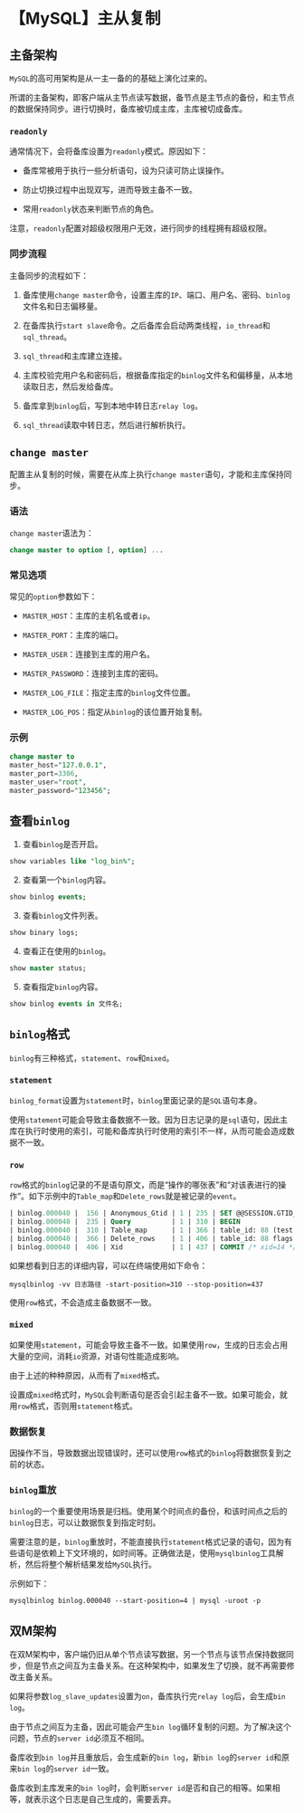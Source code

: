 # 【MySQL】主从复制


## 主备架构

`MySQL`的高可用架构是从一主一备的的基础上演化过来的。

所谓的主备架构，即客户端从主节点读写数据，备节点是主节点的备份，和主节点的数据保持同步。进行切换时，备库被切成主库，主库被切成备库。

### `readonly`

通常情况下，会将备库设置为`readonly`模式。原因如下：

- 备库常被用于执行一些分析语句，设为只读可防止误操作。

- 防止切换过程中出现双写，进而导致主备不一致。

- 常用`readonly`状态来判断节点的角色。

注意，`readonly`配置对超级权限用户无效，进行同步的线程拥有超级权限。

### 同步流程

主备同步的流程如下：

1. 备库使用`change master`命令，设置主库的`IP`、端口、用户名、密码、`binlog`文件名和日志偏移量。

2. 在备库执行`start slave`命令。之后备库会启动两类线程，`io_thread`和`sql_thread`。

3. `sql_thread`和主库建立连接。

4. 主库校验完用户名和密码后，根据备库指定的`binlog`文件名和偏移量，从本地读取日志，然后发给备库。

5. 备库拿到`binlog`后，写到本地中转日志`relay log`。

6. `sql_thread`读取中转日志，然后进行解析执行。


## `change master`

配置主从复制的时候，需要在从库上执行`change master`语句，才能和主库保持同步。

### 语法

`change master`语法为：

```sql
change master to option [, option] ...
```

### 常见选项

常见的`option`参数如下：

- `MASTER_HOST`：主库的主机名或者`ip`。

- `MASTER_PORT`：主库的端口。

- `MASTER_USER`：连接到主库的用户名。

- `MASTER_PASSWORD`：连接到主库的密码。

- `MASTER_LOG_FILE`：指定主库的`binlog`文件位置。

- `MASTER_LOG_POS`：指定从`binlog`的该位置开始复制。

### 示例

```sql
change master to
master_host="127.0.0.1",
master_port=3306,
master_user="root",
master_password="123456";
```


## 查看`binlog`

1. 查看`binlog`是否开启。

```sql
show variables like "log_bin%";
```

2. 查看第一个`binlog`内容。

```sql
show binlog events;
```

3. 查看`binlog`文件列表。

```sql
show binary logs;
```

4. 查看正在使用的`binlog`。

```sql
show master status;
```

5. 查看指定`binlog`内容。

```sql
show binlog events in 文件名;
```


## `binlog`格式

`binlog`有三种格式，`statement`、`row`和`mixed`。

### `statement`

`binlog_format`设置为`statement`时，`binlog`里面记录的是`SQL`语句本身。

使用`statement`可能会导致主备数据不一致。因为日志记录的是`sql`语句，因此主库在执行时使用的索引，可能和备库执行时使用的索引不一样，从而可能会造成数据不一致。

### `row`

`row`格式的`binlog`记录的不是语句原文，而是“操作的哪张表”和“对该表进行的操作”。如下示例中的`Table_map`和`Delete_rows`就是被记录的`event`。

```sql
| binlog.000040 |  156 | Anonymous_Gtid | 1 | 235 | SET @@SESSION.GTID_NEXT= 'ANONYMOUS' |
| binlog.000040 |  235 | Query          | 1 | 310 | BEGIN                                |
| binlog.000040 |  310 | Table_map      | 1 | 366 | table_id: 88 (test.t1)               |
| binlog.000040 |  366 | Delete_rows    | 1 | 406 | table_id: 88 flags: STMT_END_F       |
| binlog.000040 |  406 | Xid            | 1 | 437 | COMMIT /* xid=14 */                  |
```

如果想看到日志的详细内容，可以在终端使用如下命令：

```shell
mysqlbinlog -vv 日志路径 -start-position=310 --stop-position=437
```

使用`row`格式，不会造成主备数据不一致。


### `mixed`

如果使用`statement`，可能会导致主备不一致。如果使用`row`，生成的日志会占用大量的空间，消耗`io`资源，对语句性能造成影响。

由于上述的种种原因，从而有了`mixed`格式。

设置成`mixed`格式时，`MySQL`会判断语句是否会引起主备不一致。如果可能会，就用`row`格式，否则用`statement`格式。

### 数据恢复

因操作不当，导致数据出现错误时，还可以使用`row`格式的`binlog`将数据恢复到之前的状态。

### `binlog`重放

`binlog`的一个重要使用场景是归档。使用某个时间点的备份，和该时间点之后的`binlog`日志，可以让数据恢复到指定时刻。

需要注意的是，`binlog`重放时，不能直接执行`statement`格式记录的语句，因为有些语句是依赖上下文环境的，如时间等。正确做法是，使用`mysqlbinlog`工具解析，然后将整个解析结果发给`MySQL`执行。

示例如下：

```shell
mysqlbinlog binlog.000040 --start-position=4 | mysql -uroot -p
```

## 双M架构

在双M架构中，客户端仍旧从单个节点读写数据，另一个节点与该节点保持数据同步，但是节点之间互为主备关系。在这种架构中，如果发生了切换，就不再需要修改主备关系。

如果将参数`log_slave_updates`设置为`on`，备库执行完`relay log`后，会生成`bin log`。

由于节点之间互为主备，因此可能会产生`bin log`循环复制的问题。为了解决这个问题，节点的`server id`必须互不相同。

备库收到`bin log`并且重放后，会生成新的`bin log`，新`bin log`的`server id`和原来`bin log`的`server id`一致。

备库收到主库发来的`bin log`时，会判断`server id`是否和自己的相等。如果相等，就表示这个日志是自己生成的，需要丢弃。

